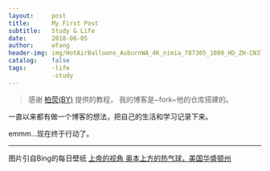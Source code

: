 ```yaml
---
layout:     post
title:      My First Post
subtitle:   Study & Life
date:       2018-06-05
author:     wfang
header-img: img/HotAirBalloons_AuburnWA_4K_nimia_787365_1080_HD_ZH-CN379602740.jpg
catalog:    false
tags:       -life
            -study
---
```


>  感谢 [柏荧(BY)](https://github.com/qiubaiying) 提供的教程，
我的博客是~fork~他的仓库搭建的。

一直以来都有做一个博客的想法，把自己的生活和学习记录下来。

emmm...现在终于行动了。

***
图片引自Bing的每日壁纸 [上帝的视角 奥本上方的热气球，美国华盛顿州](http://bing.plmeizi.com/show/739)